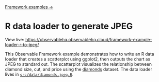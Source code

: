 [Framework examples →](../)

# R data loader to generate JPEG

View live: <https://observablehq.observablehq.cloud/framework-example-loader-r-to-jpeg/>

This Observable Framework example demonstrates how to write an R data loader that creates a scatterplot using ggplot2, then outputs the chart as JPEG to standard out. The scatterplot visualizes the relationship between diamond size, cut, and price using the [diamonds](https://ggplot2.tidyverse.org/reference/diamonds.html) dataset. The data loader lives in [`src/data/diamonds.jpeg.R`](./src/data/diamonds.jpeg.R).
